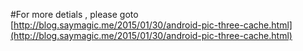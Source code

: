 #For more detials , please goto [http://blog.saymagic.me/2015/01/30/android-pic-three-cache.html](http://blog.saymagic.me/2015/01/30/android-pic-three-cache.html)
